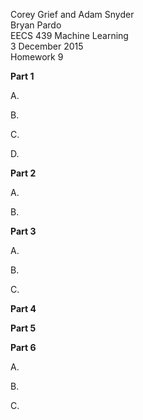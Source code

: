 Corey Grief and Adam Snyder  
Bryan Pardo  
EECS 439 Machine Learning  
3 December 2015  
Homework 9  

**Part 1**

A.

B.

C.

D.

**Part 2**

A.

B.

**Part 3**

A.

B.

C.

**Part 4**

**Part 5**

**Part 6**

A.

B.

C.
